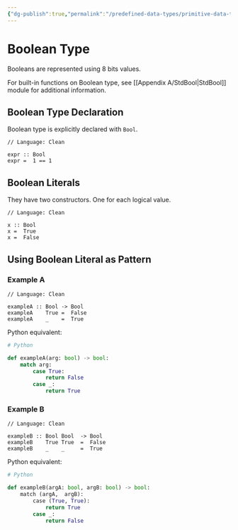 ```yaml
---
{"dg-publish":true,"permalink":"/predefined-data-types/primitive-data-types/boolean-type/","created":"2023-07-03T09:26:49.263+02:00","updated":"2023-07-14T20:43:09.436+02:00"}
---
```



# Boolean Type

Booleans are represented using 8 bits values.

For built-in functions on Boolean type, see [[Appendix A/StdBool\|StdBool]] module for additional information.

## Boolean Type Declaration

Boolean type is explicitly declared with `Bool`.

```Clean
// Language: Clean

expr :: Bool
expr =  1 == 1
```

## Boolean Literals

They have two constructors.
One for each logical value.

```Clean
// Language: Clean

x :: Bool
x =  True
x =  False
```

## Using Boolean Literal as Pattern

### Example A

```Clean
// Language: Clean

exampleA :: Bool -> Bool
exampleA    True =  False
exampleA    _    =  True
```

Python equivalent:

```Python
# Python

def exampleA(arg: bool) -> bool:
	match arg:
		case True:
			return False
		case _:
			return True
```

### Example B

```Clean
// Language: Clean

exampleB :: Bool Bool  -> Bool
exampleB    True True  =  False
exampleB    _    _     =  True
```

Python equivalent:

```Python
# Python

def exampleB(argA: bool, argB: bool) -> bool:
	match (argA,  argB):
		case (True, True):
			return True
		case _:
			return False
```
